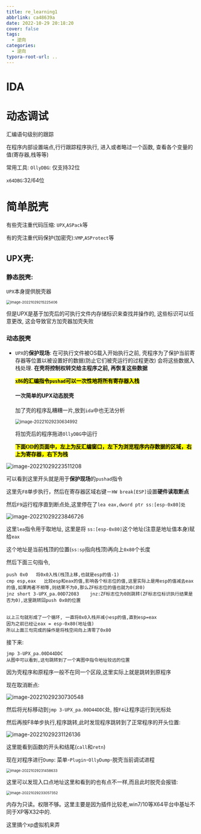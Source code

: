 ```yaml
---
title: re_learning1
abbrlink: ca48639a
date: 2022-10-29 20:18:20
cover: false
tags:
  - 逆向
categories:
  - 逆向
typora-root-url: ..
---
```


# IDA





# 动态调试

汇编语句级别的跟踪

在程序内部设置端点,行行跟踪程序执行, 进入或者略过一个函数, 查看各个变量的值(寄存器,栈等等)

常用工具: `OllyDBG`: 仅支持32位



`x64DBG`:32/64位





# 简单脱壳

有些壳注重代码压缩: `UPX`,`ASPack`等

有的壳注重代码保护(加密壳):`VMP`,`ASProtect`等



## UPX壳:

### 静态脱壳: 

`UPX`本身提供脱壳器

<img src="/images/re-learning1/image-20221029215225406.png" alt="image-20221029215225406" style="zoom:67%;" />

但是UPX是基于加壳后的可执行文件内存储标识来查找并操作的, 这些标识可以任意更改, 这会导致官方加壳器加壳失败

### 动态脱壳

- `UPX`的**保护现场**: 在可执行文件被OS载入开始执行之前, 壳程序为了保护当前寄存器等位置以被设置好的数据(防止它们被壳运行的过程更改) 会将这些数据入栈处理.  **在壳将控制权转交给主程序之前, 再恢复这些数据**

  <span style='color:black;background:yellow;font-family:hei;font-weight:bold'>x86的汇编指令`pushad`可以一次性地将所有寄存器入栈</span>

  #### 一次简单的UPX动态脱壳

  加了壳的程序乱糟糟一片,放到`ida`中也无法分析

  <img src="/images/re-learning1/image-20221029230634992.png" alt="image-20221029230634992" style="zoom:80%;" />

  

  将加壳后的程序拖进`OllyDBG`中运行

  <span style='color:black;background:yellow;font-family:hei;font-weight:bold'>下面OD的页面中，左上为反汇编窗口，左下为浏览程序内存数据的区域，右上为寄存器，右下为栈</span>

![image-20221029223511208](/images/re-learning1/image-20221029223511208.png)

可以看到这里开头就是用于**保护现场**的`pushad`指令

这里先`F8`单步执行，然后在寄存器区域右键－`HW break[ESP]`设置**硬件读取断点**

然后`F9`运行程序直到断点处,这里停在了`lea eax,dword ptr ss:[esp-0x80]处`

![image-20221029223846726](/images/re-learning1/image-20221029223846726.png)

这里`lea`指令用于取地址, 这里是将 `ss:[esp-0x80]`这个地址(注意是地址值本身)赋给`eax`

这个地址是当前栈顶的位置(`ss:sp`指向栈顶)再向上`0x80`个长度

然后下面三句指令, 

````
push 0x0   将0x0入栈(栈顶上移,也就是esp的值-1)
cmp esp,eax   比较esp和eax的值,影响各个标志位的值,这里实际上是用esp的值减去eax的值,如果两者不相等,则结果不为0,那么ZF标志位的值也就为0(非0)
jnz short 3-UPX_pa.00D72083    jnz:ZF标志位为0则跳转(ZF标志位标识执行结果是否为0),这里跳转回push 0x0的位置


以上三句就形成了一个循环, 一直将0x0入栈并减小esp的值,直到esp=eax
因为之前已经让eax = esp-0x80(地址值)
所以上面三句完成的操作是将栈空间向上清零了0x80
````

接下来:

```
jmp 3-UPX_pa.00D44DDC
从图中可以看到,这句跳转到了一个离图中指令地址较远的位置
```

因为壳程序和原程序一般不在同一个区段,这里实际上就是跳转到原程序

现在取消断点:

![image-20221029230730548](/images/re-learning1/image-20221029230730548.png)

然后将光标移动到`jmp 3-UPX_pa.00D44DDC`处, 按`F4`让程序运行到光标处

然后再按F8单步执行,程序跳转,此时发现程序跳转到了正常程序的开头位置:

![image-20221029231126136](/images/re-learning1/image-20221029231126136.png)



这里能看到函数的开头和结尾(`call`和`retn`)

现在对程序进行`Dump`: 菜单-`Plugin`-`OllyDump`-脱壳当前调试进程

<img src="/images/re-learning1/image-20221029231458633.png" alt="image-20221029231458633" style="zoom:67%;" />



这里可以发现入口点地址这里和看到的也有点不一样,而且此时脱壳会报错:

<img src="/images/re-learning1/image-20221029233057352.png" alt="image-20221029233057352" style="zoom:67%;" />

内存为只读。权限不够。这里主要是因为插件比较老,win7/10等X64平台中基址不同于XP等X32中的.

这里搞个xp虚拟机来弄





